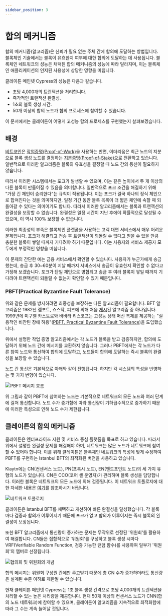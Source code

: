 ```yaml
---
sidebar_position: 3
---
```


# 합의 메커니즘

합의 메커니즘(알고리즘)은 신뢰가 필요 없는 주체 간에 합의에 도달하는 방법입니다. 블록체인 기술에서는 블록이 유효한지 여부에 대한 합의에 도달하는 데 사용됩니다. 블록체인 네트워크의 성능은 채택된 합의 메커니즘의 성능에 따라 달라지며, 이는 블록체인 애플리케이션의 인지된 사용성에 상당한 영향을 미칩니다.

클레이튼 메인넷 Cypress의 성능은 다음과 같습니다.
- 초당 4,000개의 트랜잭션을 처리합니다.
- 즉각적인 트랜잭션 완결성.
- 1초의 블록 생성 시간.
- 50개 이상의 합의 노드가 합의 프로세스에 참여할 수 있습니다.

이 문서에서는 클레이튼이 어떻게 고성능 합의 프로세스를 구현했는지 살펴보겠습니다.

## 배경 <a id="background"></a>

[비트코인](https://en.wikipedia.org/wiki/Bitcoin)은 [작업증명(Proof-of-Work)](https://en.wikipedia.org/wiki/Proof_of_work)을 사용하는 반면, 이더리움은 최근 노드의 지분으로 블록 생성 노드를 결정하는 [지분증명(Proof-of-Stake)](https://en.wikipedia.org/wiki/Proof_of_stake)으로 전환하고 있습니다. 일반적으로 이러한 알고리즘은 블록의 유효성을 결정할 때 노드 간의 통신이 필요하지 않습니다.

따라서 이러한 시스템에서는 포크가 발생할 수 있으며, 이는 같은 높이에서 두 개 이상의 다른 블록이 만들어질 수 있음을 의미합니다. 일반적으로 포크 조건을 해결하기 위해 "가장 긴 체인이 승리한다"는 규칙이 적용됩니다. 이는 포크가 결국 하나의 정식 체인으로 합쳐진다는 것을 의미하지만, 일정 기간 동안 블록 목록이 더 짧은 체인에 속할 때 되돌아갈 수 있다는 의미이기도 합니다. 따라서 이러한 알고리즘에서는 블록과 트랜잭션의 완결성을 보장할 수 없습니다. 완결성은 일정 시간이 지난 후에야 확률적으로 달성될 수 있으며, 이 역시 100% 보장할 수 없습니다.

이러한 최종성의 부족은 블록체인 플랫폼을 사용하는 고객 대면 서비스에서 매우 어려운 문제입니다. 포크가 해결되고 전송 후 트랜잭션이 되돌릴 수 없다고 믿을 수 있을 만큼 충분한 블록이 쌓일 때까지 기다려야 하기 때문입니다. 이는 사용자와 서비스 제공자 모두에게 부정적인 영향을 미칩니다.

이 문제의 간단한 예는 금융 서비스에서 확인할 수 있습니다. 사용자가 누군가에게 송금했는데, 송금 후 30~60분이 지날 때까지 서비스에서 송금이 유효한지 확인할 수 없다고 가정해 보겠습니다. 포크가 단일 체인으로 병합되고 송금 후 여러 블록이 쌓일 때까지 기다려야 트랜잭션이 되돌릴 수 없는지 확인할 수 있기 때문입니다.

### PBFT(Practical Byzantine Fault Tolerance) <a id="pbft-practical-byzantine-fault-tolerance"></a>
위와 같은 문제를 방지하려면 최종성을 보장하는 다른 알고리즘이 필요합니다. BFT 알고리즘은 1982년 램포트, 쇼스탁, 피즈에 의해 처음 [게시](https://dl.acm.org/citation.cfm?doid=357172.357176)된 알고리즘 중 하나입니다. 1999년에 미구엘 카스트로와 바바라 리스코프는 고성능 상태 머신 복제를 제공하는 "실용적인 비잔틴 장애 허용"([PBFT, Practical Byzantine Fault Tolerance](http://www.pmg.csail.mit.edu/papers/bft-tocs.pdf))을 도입했습니다.

위에서 설명한 작업 증명 알고리즘에서는 각 노드가 블록을 받고 검증하지만, 합의에 도달하기 위해 노드 간에 메시지를 교환하지 않습니다. 그러나 PBFT에서는 각 노드가 다른 참여 노드와 통신하여 합의에 도달하고, 노드들이 합의에 도달하는 즉시 블록의 완결성을 보장할 수 있습니다.

노드 간 통신은 기본적으로 아래와 같이 진행됩니다. 하지만 각 시스템의 특성을 반영하는 몇 가지 변형이 있습니다.

![PBFT 메시지 흐름](/img/learn/pbft.png)

위 그림과 같이 PBFT에 참여하는 노드는 기본적으로 네트워크의 모든 노드와 여러 단계에 걸쳐 통신합니다. 노드 수가 증가함에 따라 통신량이 기하급수적으로 증가하기 때문에 이러한 특성으로 인해 노드 수가 제한됩니다.

## 클레이튼의 합의 메커니즘 <a id="consensus-mechanism-in-klaytn"></a>
클레이튼은 엔터프라이즈 지원 및 서비스 중심 플랫폼을 목표로 하고 있습니다. 따라서 위에서 설명한 완결성 문제를 해결해야 하며, 네트워크는 많은 노드가 네트워크에 참여할 수 있어야 합니다. 이를 위해 클레이튼은 블록체인 네트워크의 특성에 맞게 수정하여 PBFT를 구현하는 Istanbul BFT의 최적화된 버전을 사용하고 있습니다.

Klaytn에는 CN(컨센서스 노드), PN(프록시 노드), EN(엔드포인트 노드)의 세 가지 유형의 노드가 있습니다. CN은 CCO(코어 셀 운영자)가 관리하며 블록 생성을 담당합니다. 이러한 블록은 네트워크의 모든 노드에 의해 검증됩니다. 이 네트워크 토폴로지에 대한 자세한 내용은 [여기](./learn.md#klaytn-network-topology)를 참조하시기 바랍니다.

![네트워크 토폴로지](/img/learn/klaytn_network_node.png)

클레이튼은 Istanbul BFT를 채택하고 개선하여 빠른 완결성을 달성했습니다. 각 블록마다 검증과 합의가 이루어지기 때문에 포크가 없고 합의가 이루어지는 즉시 블록의 완결성이 보장됩니다.

또한 BFT 알고리즘에서 통신량이 증가하는 문제는 무작위로 선정된 '위원회'를 활용하여 해결합니다. CN들은 집합적으로 '위원회'를 구성하고 블록 생성 시마다 VRF(Verifiable Random Function, 검증 가능한 랜덤 함수)를 사용하여 일부가 '위원회'의 멤버로 선정됩니다.

![협의회 및 위원회의 개념](/img/learn/council-committee.png)

합의 메시지는 위원회 구성원 간에만 주고받기 때문에 총 CN 수가 증가하더라도 통신량은 설계된 수준 이하로 제한될 수 있습니다.

현재 클레이튼 메인넷 Cypress는 1초 블록 생성 간격으로 초당 4,000개의 트랜잭션을 처리할 수 있는 높은 처리량을 제공합니다. 현재 50개 이상의 컨센서스 노드가 CNN(합의 노드 네트워크)에 참여할 수 있으며, 클레이튼이 알고리즘을 지속적으로 최적화함에 따라 그 수는 계속 늘어날 것입니다.
